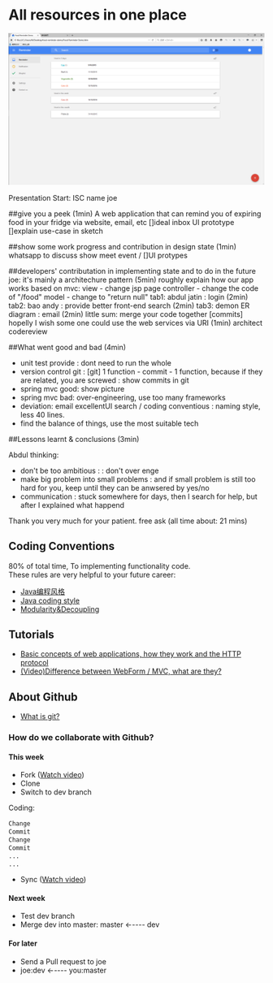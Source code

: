 # All resources in one place
![UI prototype](https://github.com/sfpprxy/myhub/blob/master/ISC-project/UI%20Prototype/UI%20demo%20.png)

Presentation
Start: ISC name joe

##give you a peek (1min)
A web application that can remind you of expiring food in your fridge via website, email, etc
[]ideal inbox UI prototype
[]explain use-case in sketch

##show some work progress and contribution in design state (1min)
whatsapp to discuss
show meet event / []UI protypes 

##developers' contributation in implementing state and to do in the future 
joe: it's mainly a architechure pattern (5min)
roughly explain how our app works based on mvc:
view - change jsp page
controller - change the code of "/food"
model - change to "return null"
tab1: abdul jatin : login (2min)
tab2: bao andy : provide better front-end search (2min)
tab3: demon ER diagram : email (2min)
little sum: merge your code together [commits] hopelly I wish some one could use the web services via URI (1min)
architect codereview

##What went good and bad (4min)
  - unit test provide : dont need to run the whole
  - version control git : [git] 1 function - commit - 1 function, because if they are related, you are screwed : show commits in git
  - spring mvc good: show picture 
  - spring mvc bad: over-engineering, use too many frameworks 
  - deviation: email excellentUI search / coding conventious : naming style, less 40 lines.
  - find the balance of things, use the most suitable tech

##Lessons learnt & conclusions (3min)

Abdul thinking:

  - don't be too ambitious :  : don't over enge
  - make big problem into small problems : and if small problem is still too hard for you, keep until they can be anwsered by yes/no
  - communication : stuck somewhere for days, then I search for help, but after I explained what happend

Thank you very much for your patient. free ask (all time about: 21 mins)

## Coding Conventions
80% of total time, To implementing functionality code.  
These rules are very helpful to your future career:
  - [Java编程风格](https://jervyshi.gitbooks.io/google-java-styleguide-zh/content/introduction/index.html) 
  - [Java coding style](http://google.github.io/styleguide/javaguide.html)
  - [Modularity&Decoupling](http://www.answers.com/Q/What_does_Decoupling_mean_in_Object_Oriented_System)

## Tutorials
  - [Basic concepts of web applications, how they work and the HTTP protocol](https://www.youtube.com/watch?v=RsQ1tFLwldY&list=WL&index=7)
  - [(Video)Difference between WebForm / MVC, what are they?](http://www.asp.net/aspnet/overview/making-websites-with-aspnet/making-websites-with-aspnet)

## About Github
  - [What is git?](https://github.com/sfpprxy/myhub/blob/master/ISC-project/git.pdf)

### How do we collaborate with Github?

#### This week
  - Fork ([Watch video](https://www.youtube.com/watch?v=2LVphXtlJc8))
  - Clone
  - Switch to dev branch

Coding:

    Change
    Commit
    Change
    Commit
    ...
    ...

  - Sync ([Watch video](https://www.youtube.com/watch?v=9u9KYtDtAxQ))

#### Next week
  - Test dev branch
  - Merge dev into master: master ←---- dev

#### For later
  - Send a Pull request to joe
  - joe:dev ←---- you:master


  

